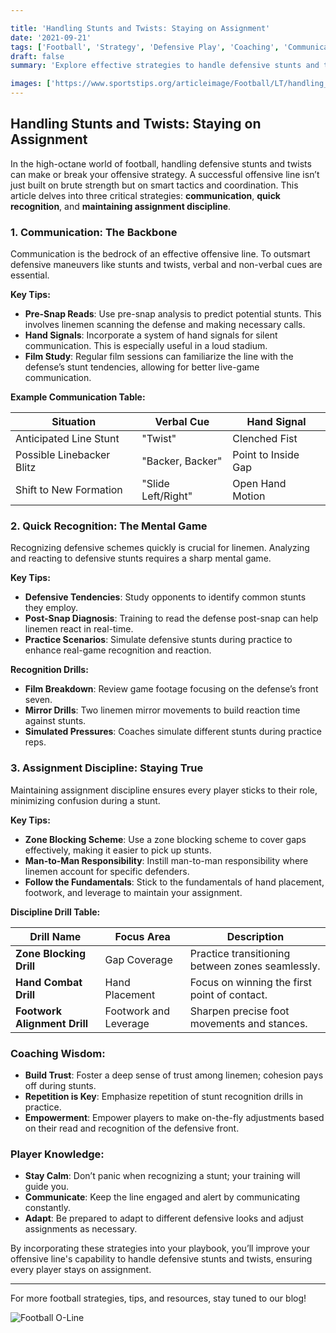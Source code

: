 ```yaml
---

title: 'Handling Stunts and Twists: Staying on Assignment'
date: '2021-09-21'
tags: ['Football', 'Strategy', 'Defensive Play', 'Coaching', 'Communication', 'Discipline', 'Stunts', 'Twists']
draft: false
summary: 'Explore effective strategies to handle defensive stunts and twists, emphasizing communication, quick recognition, and assignment discipline.'

images: ['https://www.sportstips.org/articleimage/Football/LT/handling_stunts_and_twists_staying_on_assignment.webp', 'https://example.com/football_offensive_line.jpg']
---
```


## Handling Stunts and Twists: Staying on Assignment

In the high-octane world of football, handling defensive stunts and twists can make or break your offensive strategy. A successful offensive line isn’t just built on brute strength but on smart tactics and coordination. This article delves into three critical strategies: **communication**, **quick recognition**, and **maintaining assignment discipline**.

### 1. Communication: The Backbone

Communication is the bedrock of an effective offensive line. To outsmart defensive maneuvers like stunts and twists, verbal and non-verbal cues are essential.

**Key Tips:**
- **Pre-Snap Reads**: Use pre-snap analysis to predict potential stunts. This involves linemen scanning the defense and making necessary calls.
- **Hand Signals**: Incorporate a system of hand signals for silent communication. This is especially useful in a loud stadium.
- **Film Study**: Regular film sessions can familiarize the line with the defense’s stunt tendencies, allowing for better live-game communication.

**Example Communication Table:**

| Situation                 | Verbal Cue       | Hand Signal         |
|---------------------------|------------------|---------------------|
| Anticipated Line Stunt    | "Twist"          | Clenched Fist       |
| Possible Linebacker Blitz | "Backer, Backer" | Point to Inside Gap |
| Shift to New Formation    | "Slide Left/Right" | Open Hand Motion   |

### 2. Quick Recognition: The Mental Game

Recognizing defensive schemes quickly is crucial for linemen. Analyzing and reacting to defensive stunts requires a sharp mental game.

**Key Tips:**
- **Defensive Tendencies**: Study opponents to identify common stunts they employ.
- **Post-Snap Diagnosis**: Training to read the defense post-snap can help linemen react in real-time.
- **Practice Scenarios**: Simulate defensive stunts during practice to enhance real-game recognition and reaction.

**Recognition Drills:**
- **Film Breakdown**: Review game footage focusing on the defense’s front seven.
- **Mirror Drills**: Two linemen mirror movements to build reaction time against stunts.
- **Simulated Pressures**: Coaches simulate different stunts during practice reps.

### 3. Assignment Discipline: Staying True

Maintaining assignment discipline ensures every player sticks to their role, minimizing confusion during a stunt.

**Key Tips:**
- **Zone Blocking Scheme**: Use a zone blocking scheme to cover gaps effectively, making it easier to pick up stunts.
- **Man-to-Man Responsibility**: Instill man-to-man responsibility where linemen account for specific defenders.
- **Follow the Fundamentals**: Stick to the fundamentals of hand placement, footwork, and leverage to maintain your assignment.

**Discipline Drill Table:**

| Drill Name            | Focus Area              | Description                                      |
|-----------------------|-------------------------|--------------------------------------------------|
| **Zone Blocking Drill**  | Gap Coverage            | Practice transitioning between zones seamlessly. |
| **Hand Combat Drill**    | Hand Placement          | Focus on winning the first point of contact.      |
| **Footwork Alignment Drill** | Footwork and Leverage | Sharpen precise foot movements and stances.       |

### Coaching Wisdom:

- **Build Trust**: Foster a deep sense of trust among linemen; cohesion pays off during stunts.
- **Repetition is Key**: Emphasize repetition of stunt recognition drills in practice.
- **Empowerment**: Empower players to make on-the-fly adjustments based on their read and recognition of the defensive front.

### Player Knowledge:

- **Stay Calm**: Don’t panic when recognizing a stunt; your training will guide you.
- **Communicate**: Keep the line engaged and alert by communicating constantly.
- **Adapt**: Be prepared to adapt to different defensive looks and adjust assignments as necessary.

By incorporating these strategies into your playbook, you’ll improve your offensive line's capability to handle defensive stunts and twists, ensuring every player stays on assignment.

---

For more football strategies, tips, and resources, stay tuned to our blog!

![Football O-Line](https://example.com/football_offensive_line.jpg)
```

